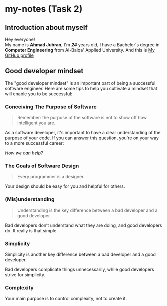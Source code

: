 # my-notes (Task 2)

## Introduction about myself

Hey everyone!  
My name is **Ahmad Jubran**, I'm **_24_** years old, I have a Bachelor's degree in **Computer Engineering** from Al-Balqa' Applied University. And this is [My GitHub profile](https://github.com/ahmadjubran)

## Good developer mindset

The "good developer mindset" is an important part of being a successful software engineer. Here are some tips to help you cultivate a mindset that will enable you to be successful:

### Conceiving The Purpose of Software

> Remember: the purpose of the software is not to show off how intelligent you are.

As a software developer, it's important to have a clear understanding of the purpose of your code. If you can answer this question, you're on your way to a more successful career:

_How we can help?_

### The Goals of Software Design

> Every programmer is a designer.

Your design should be easy for you and helpful for others.

### (Mis)understanding

> Understanding is the key difference between a bad developer and a good developer.

Bad developers don’t understand what they are doing, and good developers do. It really is that simple.

### Simplicity

Simplicity is another key difference between a bad developer and a good developer.

Bad developers complicate things unnecessarily, while good developers strive for simplicity.

### Complexity

Your main purpose is to control complexity, not to create it.
